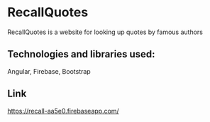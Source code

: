 
# RecallQuotes

RecallQuotes is a website for looking up quotes by famous authors

## Technologies and libraries used:

Angular, Firebase, Bootstrap

## Link

https://recall-aa5e0.firebaseapp.com/
